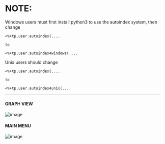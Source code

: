 # NOTE:
Windows users must first install python3 to use the autoindex system, then change 
```
<%+tp.user.autoindex(.... 

to

<%+tp.user.autoindex4windows(....
```

Unix users should change 
```
<%+tp.user.autoindex(.... 

to

<%+tp.user.autoindex4unix(....
```
---

#### GRAPH VIEW
![image](https://user-images.githubusercontent.com/62564400/196025820-ef145fc9-8c00-442a-9fb9-096f8526fecb.png)


#### MAIN MENU
![image](https://user-images.githubusercontent.com/62564400/196025841-89112a3c-a80b-45b1-892e-0d4949f46d6e.png)

